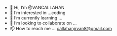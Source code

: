 - 👋 Hi, I’m @VANCALLAHAN
- 👀 I’m interested in ...coding
- 🌱 I’m currently learning ...
- 💞️ I’m looking to collaborate on ...
- 📫 How to reach me ... callahanjrvan8@gmail.com

<!---
VANCALLAHAN/VANCALLAHAN is a ✨ special ✨ repository because its `README.md` (this file) appears on your GitHub profile.
You can click the Preview link to take a look at your changes.
--->
